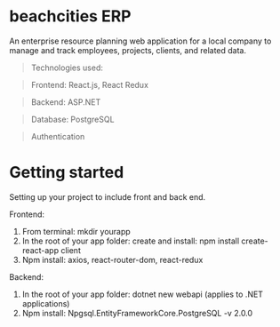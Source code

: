 # beachcities ERP
An enterprise resource planning web application for a local company to manage and track employees, projects, clients, and related data.
>Technologies used:

 >Frontend: React.js, React Redux
 
 >Backend: ASP.NET
 
 >Database: PostgreSQL
 
 >Authentication
 
# Getting started
Setting up your project to include front and back end.

Frontend:
1. From terminal: mkdir yourapp
2. In the root of your app folder: create and install: npm install create-react-app client
3. Npm install: axios, react-router-dom, react-redux

Backend: 
1. In the root of your app folder: dotnet new webapi (applies to .NET applications)
3. Npm install: Npgsql.EntityFrameworkCore.PostgreSQL -v 2.0.0
